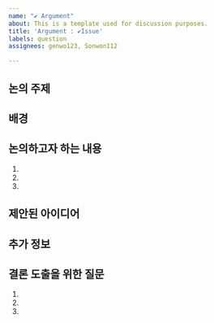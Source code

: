 ```yaml
---
name: "✔️ Argument"
about: This is a template used for discussion purposes.
title: 'Argument : ✔️Issue'
labels: question
assignees: genwo123, Sonwon112

---
```


## 논의 주제
<!-- 논의하고자 하는 주제에 대한 간단하고 명확한 설명을 제공해주세요. -->

## 배경
<!-- 이 논의가 왜 중요한지, 논의 주제와 관련된 배경 정보나 이슈 링크를 포함해주세요. -->

## 논의하고자 하는 내용
<!-- 구체적으로 논의하고자 하는 사항들을 나열해주세요. -->

1. 
2. 
3. 

## 제안된 아이디어
<!-- 논의 주제와 관련된 기존 아이디어나 제안 사항이 있으면 기술해주세요. -->

## 추가 정보
<!-- 논의를 도울 수 있는 추가적인 정보, 파일, 스크린샷 등을 포함해주세요. -->

## 결론 도출을 위한 질문
<!-- 논의를 통해 답을 찾고자 하는 질문들을 명확하게 제시해주세요. -->

1. 
2. 
3.

